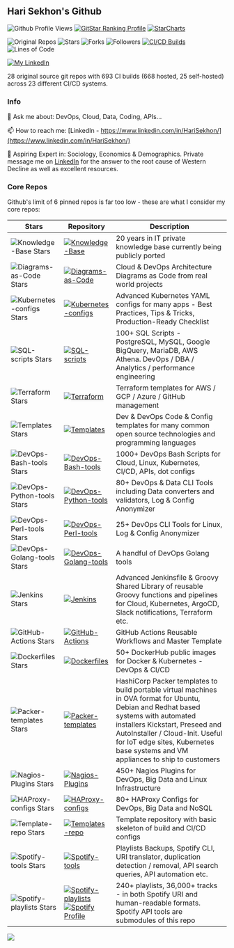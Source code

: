 ## Hari Sekhon's Github

<!--
**HariSekhon/HariSekhon** is a ✨ _special_ ✨ repository because its `README.md` (this file) appears on your GitHub profile.

Here are some ideas to get you started:

- 🔭 I’m currently working on ...
- 🌱 I’m currently learning ...
- 👯 I’m looking to collaborate on ...
- 🤔 I’m looking for help with ...
- 💬 Ask me about ...
- 📫 How to reach me: ...
- 😄 Pronouns: ...
- ⚡ Fun fact: ...
-->

![Github Profile Views](https://komarev.com/ghpvc/?username=your-github-username&color=blue&label=Github+Profile+Views)
[![GitStar Ranking Profile](https://img.shields.io/badge/GitStar%20Ranking%20By%20Repo%20Stars-Top_0.01%25-blue?logo=github)](https://gitstar-ranking.com/HariSekhon)
[![StarCharts](https://img.shields.io/badge/Star-Charts-blue?logo=github)](https://github.com/HariSekhon/DevOps-Bash-tools/blob/master/STARCHARTS.md)

![Original Repos](https://img.shields.io/badge/Repos-28-blue?logo=github)
![Stars](https://img.shields.io/badge/Stars-7583-blue?logo=github)
![Forks](https://img.shields.io/badge/Forks-2635-blue?logo=github)
![Followers](https://img.shields.io/badge/Followers-1562-blue?logo=github)
[![CI/CD Builds](https://img.shields.io/badge/CI%2FCD%20Builds-693-blue?logo=circleci)](https://harisekhon.github.io/CI-CD/)
![Lines of Code](https://img.shields.io/badge/lines%20of%20code-292.3k-lightgrey?logo=codecademy)

[![My LinkedIn](https://img.shields.io/badge/LinkedIn%20Profile-HariSekhon-blue?logo=linkedin)](https://www.linkedin.com/in/HariSekhon/)

28 original source git repos with 693 CI builds (668 hosted, 25 self-hosted) across 23 different CI/CD systems.

### Info

💬 Ask me about: DevOps, Cloud, Data, Coding, APIs...

📫 How to reach me: [LinkedIn - https://www.linkedin.com/in/HariSekhon/](https://www.linkedin.com/in/HariSekhon/)

🔭 Aspiring Expert in: Sociology, Economics & Demographics.
Private message me on [LinkedIn](https://www.linkedin.com/in/HariSekhon/)
for the answer to the root cause of Western Decline as well as excellent resources.

### Core Repos

Github's limit of 6 pinned repos is far too low - these are what I consider my core repos:

| Stars                                                                                                     | Repository                                                                                                                                                                                                                                                                                                     | Description                                                                                                                                                                                                                                                                                    |
|-----------------------------------------------------------------------------------------------------------|----------------------------------------------------------------------------------------------------------------------------------------------------------------------------------------------------------------------------------------------------------------------------------------------------------------|------------------------------------------------------------------------------------------------------------------------------------------------------------------------------------------------------------------------------------------------------------------------------------------------|
| ![Knowledge-Base Stars](https://img.shields.io/github/stars/HariSekhon/Knowledge-Base?label=)             | [![Knowledge-Base](https://img.shields.io/badge/Knowledge--Base-blue?logo=github)](https://github.com/HariSekhon/Knowledge-Base)                                                                                                                                                                               | 20 years in IT private knowledge base currently being publicly ported                                                                                                                                                                                                                          |
| ![Diagrams-as-Code Stars](https://img.shields.io/github/stars/HariSekhon/Diagrams-as-Code?label=)         | [![Diagrams-as-Code](https://img.shields.io/badge/Diagrams--as--Code-blue?logo=github)](https://github.com/HariSekhon/Diagrams-as-Code)                                                                                                                                                                        | Cloud & DevOps Architecture Diagrams as Code from real world projects                                                                                                                                                                                                                          |
| ![Kubernetes-configs Stars](https://img.shields.io/github/stars/HariSekhon/Kubernetes-configs?label=)     | [![Kubernetes-configs](https://img.shields.io/badge/Kubernetes--configs-blue?logo=github)](https://github.com/HariSekhon/Kubernetes-configs)                                                                                                                                                                   | Advanced Kubernetes YAML configs for many apps - Best Practices, Tips & Tricks, Production-Ready Checklist                                                                                                                                                                                     |
| ![SQL-scripts Stars](https://img.shields.io/github/stars/HariSekhon/SQL-scripts?label=)                   | [![SQL-scripts](https://img.shields.io/badge/SQL--scripts-blue?logo=github)](https://github.com/HariSekhon/SQL-scripts)                                                                                                                                                                                        | 100+ SQL Scripts - PostgreSQL, MySQL, Google BigQuery, MariaDB, AWS Athena. DevOps / DBA / Analytics / performance engineering                                                                                                                                                                 |
| ![Terraform Stars](https://img.shields.io/github/stars/HariSekhon/Terraform?label=)                       | [![Terraform](https://img.shields.io/badge/Terraform-blue?logo=github)](https://github.com/HariSekhon/Terraform)                                                                                                                                                                                               | Terraform templates for AWS / GCP / Azure / GitHub management                                                                                                                                                                                                                                  |
| ![Templates Stars](https://img.shields.io/github/stars/HariSekhon/Templates?label=)                       | [![Templates](https://img.shields.io/badge/Templates-blue?logo=github)](https://github.com/HariSekhon/Templates)                                                                                                                                                                                               | Dev & DevOps Code & Config templates for many common open source technologies and programming languages                                                                                                                                                                                        |
| ![DevOps-Bash-tools Stars](https://img.shields.io/github/stars/HariSekhon/DevOps-Bash-tools?label=)       | [![DevOps-Bash-tools](https://img.shields.io/badge/DevOps--Bash--tools-blue?logo=github)](https://github.com/HariSekhon/DevOps-Bash-tools)                                                                                                                                                                     | 1000+ DevOps Bash Scripts for Cloud, Linux, Kubernetes, CI/CD, APIs, dot configs                                                                                                                                                                                                               |
| ![DevOps-Python-tools Stars](https://img.shields.io/github/stars/HariSekhon/DevOps-Python-tools?label=)   | [![DevOps-Python-tools](https://img.shields.io/badge/DevOps--Python--tools-blue?logo=github)](https://github.com/HariSekhon/DevOps-Python-tools)                                                                                                                                                               | 80+ DevOps & Data CLI Tools including Data converters and validators, Log & Config Anonymizer                                                                                                                                                                                                  |
| ![DevOps-Perl-tools Stars](https://img.shields.io/github/stars/HariSekhon/DevOps-Perl-tools?label=)       | [![DevOps-Perl-tools](https://img.shields.io/badge/DevOps--Perl--tools-blue?logo=github)](https://github.com/HariSekhon/DevOps-Perl-tools)                                                                                                                                                                     | 25+ DevOps CLI Tools for Linux, Log & Config Anonymizer                                                                                                                                                                                                                                        |
| ![DevOps-Golang-tools Stars](https://img.shields.io/github/stars/HariSekhon/DevOps-Golang-tools?label=)   | [![DevOps-Golang-tools](https://img.shields.io/badge/DevOps--Golang--tools-blue?logo=github)](https://github.com/HariSekhon/DevOps-Golang-tools)                                                                                                                                                               | A handful of DevOps Golang tools                                                                                                                                                                                                                                                               |
| ![Jenkins Stars](https://img.shields.io/github/stars/HariSekhon/Jenkins?label=)                           | [![Jenkins](https://img.shields.io/badge/Jenkins-blue?logo=github)](https://github.com/HariSekhon/Jenkins)                                                                                                                                                                                                     | Advanced Jenkinsfile & Groovy Shared Library of reusable Groovy functions and pipelines for Cloud, Kubernetes, ArgoCD, Slack notifications, Terraform etc.                                                                                                                                     |
| ![GitHub-Actions Stars](https://img.shields.io/github/stars/HariSekhon/GitHub-Actions?label=)             | [![GitHub-Actions](https://img.shields.io/badge/GitHub--Actions-blue?logo=github)](https://github.com/HariSekhon/GitHub-Actions)                                                                                                                                                                               | GitHub Actions Reusable Workflows and Master Template                                                                                                                                                                                                                                          |
| ![Dockerfiles Stars](https://img.shields.io/github/stars/HariSekhon/Dockerfiles?label=)                   | [![Dockerfiles](https://img.shields.io/badge/Dockerfiles-blue?logo=github)](https://github.com/HariSekhon/Dockerfiles)                                                                                                                                                                                         | 50+ DockerHub public images for Docker & Kubernetes - DevOps & CI/CD                                                                                                                                                                                                                           |
| ![Packer-templates Stars](https://img.shields.io/github/stars/HariSekhon/Packer-templates?label=)         | [![Packer-templates](https://img.shields.io/badge/Packer--templates-blue?logo=github)](https://github.com/HariSekhon/Packer-templates)                                                                                                                                                                         | HashiCorp Packer templates to build portable virtual machines in OVA format for Ubuntu, Debian and Redhat based systems with automated installers Kickstart, Preseed and AutoInstaller / Cloud-Init. Useful for IoT edge sites, Kubernetes base systems and VM appliances to ship to customers |
| ![Nagios-Plugins Stars](https://img.shields.io/github/stars/HariSekhon/Nagios-Plugins?label=)             | [![Nagios-Plugins](https://img.shields.io/badge/Nagios--Plugins-blue?logo=github)](https://github.com/HariSekhon/Nagios-Plugins)                                                                                                                                                                               | 450+ Nagios Plugins for DevOps, Big Data and Linux Infrastructure                                                                                                                                                                                                                              |
| ![HAProxy-configs Stars](https://img.shields.io/github/stars/HariSekhon/HAProxy-configs?label=)           | [![HAProxy-configs](https://img.shields.io/badge/HAProxy--configs-blue?logo=github)](https://github.com/HariSekhon/HAProxy-configs)                                                                                                                                                                            | 80+ HAProxy Configs for DevOps, Big Data and NoSQL                                                                                                                                                                                                                                             |
| ![Template-repo Stars](https://img.shields.io/github/stars/HariSekhon/Template-repo?label=)               | [![Templates-repo](https://img.shields.io/badge/Template--repo-blue?logo=github)](https://github.com/HariSekhon/Template-repo)                                                                                                                                                                                 | Template repository with basic skeleton of build and CI/CD configs                                                                                                                                                                                                                             |
| ![Spotify-tools Stars](https://img.shields.io/github/stars/HariSekhon/Spotify-tools?label=)               | [![Spotify-tools](https://img.shields.io/badge/Spotify--tools-blue?logo=github)](https://github.com/HariSekhon/Spotify-tools)                                                                                                                                                                                  | Playlists Backups, Spotify CLI, URI translator, duplication detection / removal, API search queries, API automation etc.                                                                                                                                                                       |
| ![Spotify-playlists Stars](https://img.shields.io/github/stars/HariSekhon/Spotify-playlists?label=)       | [![Spotify-playlists](https://img.shields.io/badge/Spotify--playlists-blue?logo=github)](https://github.com/HariSekhon/Spotify-playlists)<br />[![Spotify Profile](https://img.shields.io/badge/Spotify%20Profile-HariSekhon-brightgreen?logo=spotify&style=social)](https://open.spotify.com/user/harisekhon) | 240+ playlists, 36,000+ tracks - in both Spotify URI and human-readable formats. Spotify API tools are submodules of this repo                                                                                                                                                                 |

<!-- 1x1 pixel counter to record hits -->
![](https://hit.yhype.me/github/profile?user_id=2211051)
